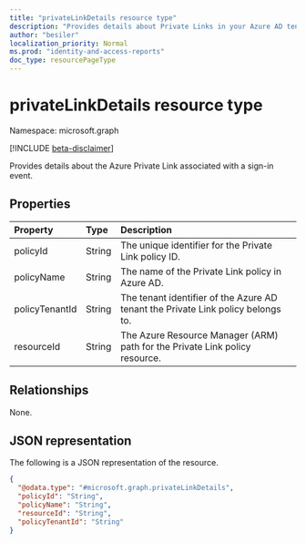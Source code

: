 ```yaml
---
title: "privateLinkDetails resource type"
description: "Provides details about Private Links in your Azure AD tenant"
author: "besiler"
localization_priority: Normal
ms.prod: "identity-and-access-reports"
doc_type: resourcePageType
---
```


# privateLinkDetails resource type

Namespace: microsoft.graph

[!INCLUDE [beta-disclaimer](../../includes/beta-disclaimer.md)]

Provides details about the Azure Private Link associated with a sign-in event. 



## Properties
|Property|Type|Description|
|:---|:---|:---|
|policyId|String|The unique identifier for the Private Link policy ID. |
|policyName|String|The name of the Private Link policy in Azure AD. |
|policyTenantId|String|The tenant identifier of the Azure AD tenant the Private Link policy belongs to.|
|resourceId|String|The Azure Resource Manager (ARM) path for the Private Link policy resource.|

## Relationships
None.

## JSON representation
The following is a JSON representation of the resource.
<!-- {
  "blockType": "resource",
  "@odata.type": "microsoft.graph.privateLinkDetails"
}
-->
``` json
{
  "@odata.type": "#microsoft.graph.privateLinkDetails",
  "policyId": "String",
  "policyName": "String",
  "resourceId": "String",
  "policyTenantId": "String"
}
```
